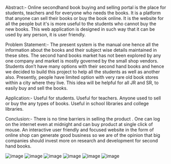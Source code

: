 Abstract:-
Online secondhand book buying and selling portal is the place for students, teachers and for everyone who needs the books. It is a platform that anyone can sell their books or buy the book online. It is the website for all the people but it's is more useful to the students who cannot buy the new books. This web application is designed in such way that it can be used by any person, it is user friendly.

Problem Statement:-
The present system is the manual one hence all the information about the books and their subject wise details maintained in these sites. The second hand books market has not been explored by any one company and market is mostly governed by the small shop vendors. Students don’t have many options with their second hand books and hence we decided to build this project to help all the students as well as another also. Presently, people have limited option with very rare old book stores within a city where they live. This idea will be helpful for all JR and SR, to easily buy and sell the books.

Application:-
Useful for students.
Useful for teachers.
Anyone used to sell or buy the any types of books.
Useful in school libraries and college libraries.

Conclusion:-
There  is no time barriers in selling the product . One can log on the internet even at midnight and can buy product at single click of  mouse. An interactive user friendly and focused website in the form of online shop can generate good business so we are of the opinion that big companies should invest more on research and development for second hand books.


![image](https://github.com/Akshata123456/online-secondhandbook-buying-and-selling-portal/assets/67383475/defd6fca-1fae-4f50-ae61-94f6019d3ae8)
![image](https://github.com/Akshata123456/online-secondhandbook-buying-and-selling-portal/assets/67383475/0fd2ed2b-889c-4789-bff0-5fce63b62139)
![image](https://github.com/Akshata123456/online-secondhandbook-buying-and-selling-portal/assets/67383475/a1ef0190-620c-4469-a45e-44110d9ae20b)
![image](https://github.com/Akshata123456/online-secondhandbook-buying-and-selling-portal/assets/67383475/8341220d-211e-46b2-bafc-355fe4b714e7)
![image](https://github.com/Akshata123456/online-secondhandbook-buying-and-selling-portal/assets/67383475/5853bf4f-0b0e-4fd4-acb4-412ed5fab060)
![image](https://github.com/Akshata123456/online-secondhandbook-buying-and-selling-portal/assets/67383475/8f44bab4-e447-456f-abc4-4668954d1a80)



